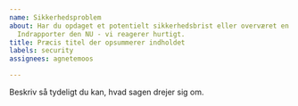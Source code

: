 ```yaml
---
name: Sikkerhedsproblem
about: Har du opdaget et potentielt sikkerhedsbrist eller overværet en sikkerhedshændelse?
  Indrapporter den NU - vi reagerer hurtigt.
title: Præcis titel der opsummerer indholdet
labels: security
assignees: agnetemoos

---
```


Beskriv så tydeligt du kan, hvad sagen drejer sig om.

